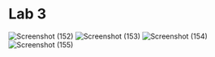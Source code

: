 # Lab 3

![Screenshot (152)](https://github.com/rtorres918/Design-VI/assets/117099680/f14c2b51-8cb2-4bae-ac50-31e45f976361)
![Screenshot (153)](https://github.com/rtorres918/Design-VI/assets/117099680/5c2fa314-9195-4039-8c6a-6a4f2e72feca)
![Screenshot (154)](https://github.com/rtorres918/Design-VI/assets/117099680/174a1af1-880a-4d2b-92c2-5107d6cf77e7)
![Screenshot (155)](https://github.com/rtorres918/Design-VI/assets/117099680/c3519af8-cf6e-47a6-9c0e-bb8a263615b7)
